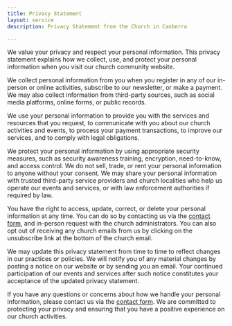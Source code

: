 ```yaml
---
title: Privacy Statement
layout: service
description: Privacy Statement from the Church in Canberra

---
```


We value your privacy and respect your personal information. This privacy statement explains how we collect, use, and protect your personal information when you visit our church community website. 

We collect personal information from you when you register in any of our in-person or online activities, subscribe to our newsletter, or make a payment. We may also collect information from third-party sources, such as social media platforms, online forms, or public records. 

We use your personal information to provide you with the services and resources that you request, to communicate with you about our church activities and events, to process your payment transactions, to improve our services, and to comply with legal obligations. 

We protect your personal information by using appropriate security measures, such as security awareness training, encryption, need-to-know, and access control. We do not sell, trade, or rent your personal information to anyone without your consent. We may share your personal information with trusted third-party service providers and church localities who help us operate our events and services, or with law enforcement authorities if required by law. 

You have the right to access, update, correct, or delete your personal information at any time. You can do so by contacting us via the [contact form](https://churchincanberra.org/#contact-form), and in-person request with the church administrators. You can also opt out of receiving any church emails from us by clicking on the unsubscribe link at the bottom of the church email. 

We may update this privacy statement from time to time to reflect changes in our practices or policies. We will notify you of any material changes by posting a notice on our website or by sending you an email. Your continued participation of our events and services after such notice constitutes your acceptance of the updated privacy statement. 

If you have any questions or concerns about how we handle your personal information, please contact us via the [contact form](https://churchincanberra.org/#contact-form). We are committed to protecting your privacy and ensuring that you have a positive experience on our church activities.
